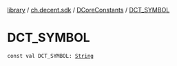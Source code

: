 [library](../../index.md) / [ch.decent.sdk](../index.md) / [DCoreConstants](index.md) / [DCT_SYMBOL](./-d-c-t_-s-y-m-b-o-l.md)

# DCT_SYMBOL

`const val DCT_SYMBOL: `[`String`](https://kotlinlang.org/api/latest/jvm/stdlib/kotlin/-string/index.html)